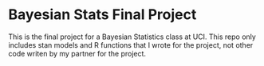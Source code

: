 # Bayesian Stats Final Project
This is the final project for a Bayesian Statistics class at UCI. This repo only includes stan models and R functions that I wrote for the project, not other code writen by my partner for the project. 
